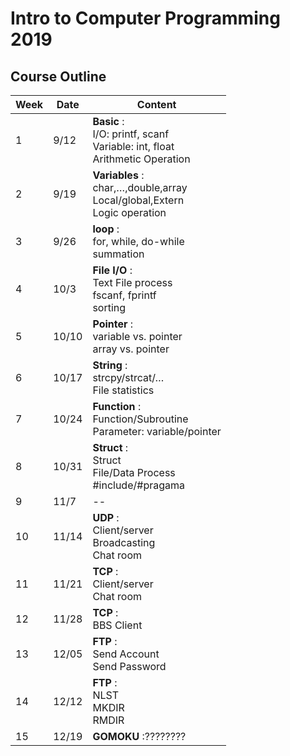 # Intro to Computer Programming 2019

## Course Outline

| Week | Date  | Content                                                                            |
| ---- | ----- | ---------------------------------------------------------------------------------- |
| 1    | 9/12  | **Basic** :<br>I/O: printf, scanf<br>Variable: int, float<br>Arithmetic Operation  |
| 2    | 9/19  | **Variables** :<br>char,…,double,array<br>Local/global,Extern<br>Logic operation |
| 3    | 9/26  | **loop** :<br>for, while, do-while<br>summation                                    |
| 4    | 10/3  | **File I/O** :<br>Text File process<br>fscanf, fprintf<br>sorting                  |
| 5    | 10/10 | **Pointer** :<br>variable vs. pointer<br>array vs. pointer                         |
| 6    | 10/17 | **String** :<br>strcpy/strcat/…<br>File statistics                               |
| 7    | 10/24 | **Function** :<br>Function/Subroutine<br>Parameter: variable/pointer               |
| 8    | 10/31 | **Struct** :<br>Struct<br>File/Data Process <br>#include/#pragama                  |
| 9    | 11/7  | --                                                                                 |
| 10   | 11/14 | **UDP** :<br>Client/server<br>Broadcasting<br>Chat room                            |
| 11   | 11/21 | **TCP** :<br>Client/server<br>Chat room                                            |
| 12   | 11/28 | **TCP** :<br>BBS Client                                                            |
| 13   | 12/05 | **FTP** :<br>Send Account<br>Send Password                                         |
| 14   | 12/12 | **FTP** :<br>NLST<br>MKDIR<br>RMDIR                                                |
| 15   | 12/19 | **GOMOKU** :????????                                                       |
